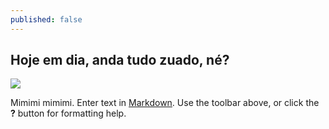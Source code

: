 ```yaml
---
published: false
---
```


## Hoje em dia, anda tudo zuado, né?

![]({{site.baseurl}}/http://www.quickmeme.com/img/7c/7ce9dc1bc29935e44aae2e75c41f2606b3ce2ea0f9de56a8cb588e2cd3afc934.jpg)

Mimimi mimimi. 
Enter text in [Markdown](http://daringfireball.net/projects/markdown/). Use the toolbar above, or click the **?** button for formatting help.
